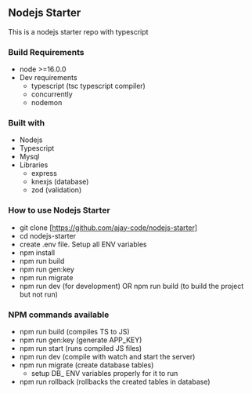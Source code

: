 ## Nodejs Starter

This is a nodejs starter repo with typescript

### Build Requirements

-   node >=16.0.0
-   Dev requirements
    -   typescript (tsc typescript compiler)
    -   concurrently
    -   nodemon

### Built with

-   Nodejs
-   Typescript
-   Mysql
-   Libraries
    -   express
    -   knexjs (database)
    -   zod (validation)

### How to use Nodejs Starter

-   git clone [https://github.com/ajay-code/nodejs-starter]
-   cd nodejs-starter
-   create .env file. Setup all ENV variables
-   npm install
-   npm run build
-   npm run gen:key
-   npm run migrate
-   npm run dev (for development) OR npm run build (to build the project but not run)

### NPM commands available

-   npm run build (compiles TS to JS)
-   npm run gen:key (generate APP_KEY)
-   npm run start (runs compiled JS files)
-   npm run dev (compile with watch and start the server)
-   npm run migrate (create database tables)
    -   setup DB\_ ENV variables properly for it to run
-   npm run rollback (rollbacks the created tables in database)
